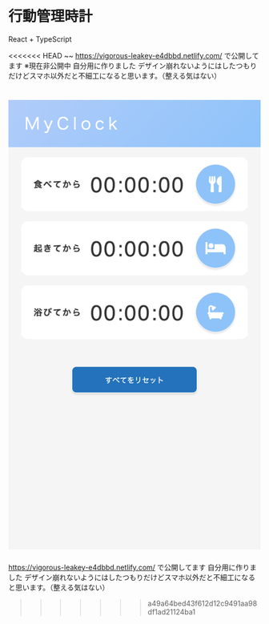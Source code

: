 # 行動管理時計

React + TypeScript

<<<<<<< HEAD
~~ https://vigorous-leakey-e4dbbd.netlify.com/ で公開してます
※現在非公開中
自分用に作りました
デザイン崩れないようにはしたつもりだけどスマホ以外だと不細工になると思います。（整える気はない）

![スクショ](./assets/screen.png)
=======
https://vigorous-leakey-e4dbbd.netlify.com/ で公開してます
自分用に作りました
デザイン崩れないようにはしたつもりだけどスマホ以外だと不細工になると思います。（整える気はない）
>>>>>>> a49a64bed43f612d12c9491aa98df1ad21124ba1
